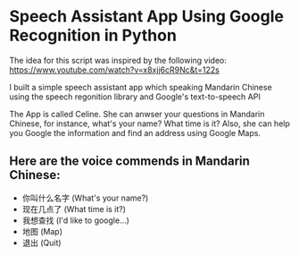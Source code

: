 # Speech Assistant App Using Google Recognition in Python

The idea for this script was inspired by the following video: https://www.youtube.com/watch?v=x8xjj6cR9Nc&t=122s

I built a simple speech assistant app which speaking Mandarin Chinese using the speech regonition library and Google's text-to-speech API 

The App is called Celine. She can anwser your questions in Mandarin Chinese, for instance, what's your name? What time is it? Also, she can help you Google the information and find an address using Google Maps. 

## Here are the voice commends in Mandarin Chinese: 
- 你叫什么名字 (What's your name?)
- 现在几点了 (What time is it?)
- 我想查找 (I'd like to google...)
- 地图 (Map)
- 退出 (Quit)



